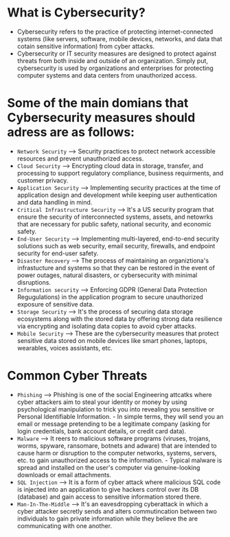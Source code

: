 # What is Cybersecurity?
- Cybersecurity refers to the practice of protecting internet-connected systems (like servers, software, mobile devices, networks, and data that cotain sensitive information) from cyber attacks.
- Cybersecurity or IT security measures are designed to protect against threats from both inside and outside of an organization. Simply put, cybersecurity is used by organizations and enterprises for protecting computer systems and data centers from unauthorized access.

# Some of the main domians that Cybersecurity measures should adress are as follows:
- `Network Security` --> Security practices to protect network accessible resources and prevent unauthorized access.
- `Cloud Security` --> Encrypting cloud data in storage, transfer, and processing to support regulatory compliance, business requirments, and customer privacy.
- `Application Security` --> Implementing security practices at the time of application design and development while keeping user authentication and data handling in mind.
- `Critical Infrastructure Security` --> It's a US security program that ensure the security of interconnected systems, assets, and netowrks that are necessary for public safety, national security, and economic safety.
- `End-User Security` --> Implementing multi-layered, end-to-end security solutions such as web security, email security, firewalls, and endpoint security for end-user safety.
- `Disaster Recovery` --> The process of maintaining an organiztiona's infrastucture and systems so that they can be restored in the event of power outages, natural disasters, or cybersecurity with minimal disruptions.
- `Information security` --> Enforcing GDPR (General Data Protection Regugulations) in the application program to secure unauthorized exposure of sensitive data.
- `Storage Security` --> It's the process of securing data storage ecosystems along with the stored data by offering strong data resilience via encrypting and isolating data copies to avoid cyber attacks.
- `Mobile Security` --> These are the cybersecurity measures that protect sensitive data stored on mobile devices like smart phones, laptops, wearables, voices assistants, etc.

# Common Cyber Threats
- `Phishing` --> Phishing is one of the social Engineering attcatks where cyber attackers aim to steal your identity or money by using psychological manipulation to trick you into revealing you sensitive or Personal Identifiable Information. - In simple terms, they will send you an email or message pretending to be a legitimate company (asking for login credentials, bank account details, or credit card data).
- `Malware` --> It reers to malicious software programs (viruses, trojans, worms, spyware, ransomare, botnets and adware) that are intended to cause harm or disruption to the computer networks, systems, servers, etc. to gain unauthorized access to the information. - Typical malware is spread and installed on the user's computer via genuine-looking downloads or email attachments.
- `SQL Injection` --> It is a form of cyber attack where malicious SQL code is injected into an application to give hackers control over its DB (database) and gain access to sensitive information stored there.
- `Man-In-The-Middle` --> It's an eavesdropping cyberattack in which a cyber attacker secretly sends and alters commutincation between two individuals to gain private information while they believe the are communicating with one another.